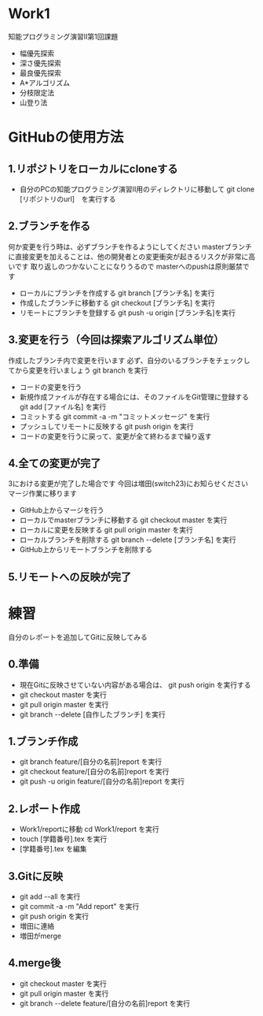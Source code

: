 # Work1
知能プログラミング演習Ⅱ第1回課題
 - 幅優先探索
 - 深さ優先探索
 - 最良優先探索
 - A*アルゴリズム
 - 分枝限定法
 - 山登り法

# GitHubの使用方法
## 1.リポジトリをローカルにcloneする
   - 自分のPCの知能プログラミング演習Ⅱ用のディレクトリに移動して git clone [リポジトリのurl]　を実行する
## 2.ブランチを作る
何か変更を行う時は、必ずブランチを作るようにしてください
masterブランチに直接変更を加えることは、他の開発者との変更衝突が起きるリスクが非常に高いです
取り返しのつかないことになりうるので masterへのpushは原則厳禁です
   - ローカルにブランチを作成する git branch [ブランチ名] を実行
   - 作成したブランチに移動する git checkout [ブランチ名] を実行
   - リモートにブランチを登録する git push -u origin [ブランチ名]を実行
## 3.変更を行う（今回は探索アルゴリズム単位）
作成したブランチ内で変更を行います
必ず、自分のいるブランチをチェックしてから変更を行いましょう git branch を実行
   - コードの変更を行う
   - 新規作成ファイルが存在する場合には、そのファイルをGit管理に登録する git add [ファイル名] を実行
   - コミットする git commit -a -m "コミットメッセージ" を実行
   - プッシュしてリモートに反映する git push origin を実行
   - コードの変更を行うに戻って、変更が全て終わるまで繰り返す
## 4.全ての変更が完了
3における変更が完了した場合です
今回は増田(switch23)にお知らせください
マージ作業に移ります
   - GitHub上からマージを行う
   - ローカルでmasterブランチに移動する git checkout master を実行
   - ローカルに変更を反映する git pull origin master を実行
   - ローカルブランチを削除する git branch --delete [ブランチ名] を実行
   - GitHub上からリモートブランチを削除する
## 5.リモートへの反映が完了

# 練習
自分のレポートを追加してGitに反映してみる
## 0.準備
   - 現在Gitに反映させていない内容がある場合は、 git push origin を実行する
   - git checkout master を実行
   - git pull origin master を実行
   - git branch --delete [自作したブランチ] を実行
## 1.ブランチ作成
   - git branch feature/[自分の名前]report を実行
   - git checkout feature/[自分の名前]report を実行
   - git push -u origin feature/[自分の名前]report を実行
## 2.レポート作成
   - Work1/reportに移動 cd Work1/report を実行
   - touch [学籍番号].tex を実行
   - [学籍番号].tex を編集
## 3.Gitに反映
   - git add --all を実行
   - git commit -a -m "Add report" を実行
   - git push origin を実行
   - 増田に連絡
   - 増田がmerge
## 4.merge後
   - git checkout master を実行
   - git pull origin master を実行
   - git branch --delete feature/[自分の名前]report を実行
